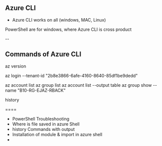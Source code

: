 ## Azure CLI 
- Azure CLI works on all (windows, MAC, Linux)

PowerShell are for windows, where Azure CLI is cross product


--
## Commands of Azure CLI 

az version 

az login --tenant-id "2b8e3866-6afe-4160-8640-85df1be9dedd"

az account list 
az group list
az account list --output table
az group show --name "B10-RG-EJAZ-RBACK"

history

====
- PowerShell Troubleshooting
- Where is file saved in azure Shell
- history Commands with output
- Installation of module & import in azure shell 
- 


